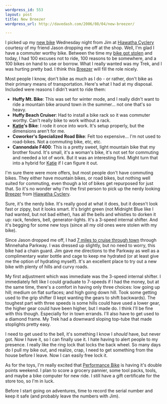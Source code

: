 ```yaml
---
wordpress_id: 553
layout: post
title: New Breezer
wordpress_url: http://davedash.com/2006/08/04/new-breezer/

---
```


[n]: http://minneapolis.metblogs.com/archives/2006/07/breezer_bikes_a.phtml
[b]: http://minneapolis.metblogs.com/archives/2006/07/my_bike_was_sto.phtml "My Bike Was Stolen [MB]"
[Katie]: http://katiebonn.com/
[g]: http://www.gmap-pedometer.com/?r=338291
[p]: http://performancebike.com/
[h]: http://hiawathacyclery.com/
[breezer]: http://www.breezerbikes.com/

I picked up my [new bike][n] Wednesday night from Jim at [Hiawatha Cyclery][h] courtesy of my friend Jason dropping me off at the shop.  Well, I'm glad I have a commuter worthy bike.  Between the time my [bike got stolen][b] and today, I had 100 excuses not to ride, 100 reasons to be somewhere, and a 100 bikes on hand to use or borrow.  What I really wanted was my Trek, and I was hurting pretty bad.  I think this [Breezer] will fill the role nicely.

Most people I know, don't bike as much as I do - or rather, don't bike as their primary means of transportation.  Here's what I had at my disposal.  Included were reasons I didn't want to ride them:

* **Huffy Mt. Bike**: This was set for winter mode, and I really didn't want to ride a mountain bike around town in the summer... not one that's so heavy.
* **Huffy Beach Cruiser**: Had to install a bike rack so it was commuter worthy.  Can't really bike to work without a rack.
* **[Katie]'s Bike**: I rode it once into work.  It's setup properly, but the dimensions aren't for me.
* **Coworker's Specialized Road Bike**: Felt too expensive... I'm not used to road-bikes.  Not a commuting bike, etc, etc.
* **Cannondale F400**: This is a pretty sweet, light mountain bike that my brother found.  It's small, it's a woman's bike, it's not set for commuting and needed a lot of work.  But it was an interesting find.  Might turn that into a hybrid for [Katie] if I can figure it out.

I'm sure there were more offers, but most people don't have commuting bikes.  They either have mountain bikes, or road bikes, but nothing well suited for commuting, even though a lot of bikes get repurposed for just that.  So it's no wonder why I'm the first person to pick up the nerdy looking [Breezer] from [Hiawatha Cyclery][h].

<!--more-->

Sure, it's the nerdy bike.  It's really good at what it does, but it doesn't look fast or zippy, but it looks smart.  It's bright green (not Midnight Blue like I had wanted, but not bad either), has all the bells and whistles to dorken it up: rack, fenders, bell, generator-lights.  It's a 3-speed internal shifter.  And it's begging for some new toys (since all my old ones were stolen with my bike).

Since Jason dropped me off, I had [7 miles to cruise through town][g] through Minnehaha Parkway.  I was dressed up slightly, but no need to worry, this bike had a chain guard.  Jim gave me directions to the Parkway as well as a complimentary water bottle and cage to keep me hydrated (or at least give me the option of hydrating myself).  It's an excellent place to try out a new bike with plenty of hills and curvy roads.

My first adjustment which was immediate was the 3-speed internal shifter.  I immediately felt like I could graduate to 7-speeds if I had the money, but at the same time, there's a comfort in having only three choices: low going up hill; medium on flat surfaces; and high going down hill.  Took some getting used to the grip shifter (I kept wanting the gears to shift backwards).  The toughest part with three speeds is some hills could have used a lower gear, the higher gear could have been higher, but I made do.  I think I'll be fine with this though.  Especially for in town errands.  I'll also have to get used to a diamond frame.  My Trek had a downward sloping top-tube that made stoplights pretty easy.

I need to get used to the bell, it's something I know I *should* have, but never got.  Now I have it, so I can finally use it.  I hate having to alert people to my presence.  I really like the ring lock that locks the back wheel.  So many days do I pull my bike out, and realize, crap, I need to get something from the house before I leave.  Now I can easily free lock it.  

As for the toys, I'm really excited that [Performance Bike][p] is having it's double points weekend.  I plan to score a grocery pannier, some tool packs, tools, and maybe a bike computer for new ride.  I still have a gift certificate for the store too, so I'm in luck.

Before I start going on adventures, time to record the serial number and keep it safe (and probably leave the numbers with Jim).

